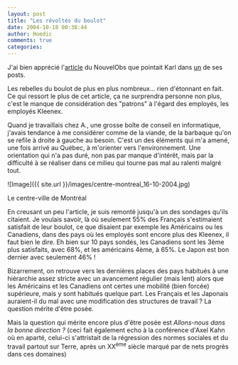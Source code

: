 ```yaml
---
layout: post
title: "Les révoltés du boulot"
date: 2004-10-18 00:38:44
author: Hoedic
comments: true
categories: 
---
```



J'ai bien apprécié l'[article](http://www.nouvelobs.com/articles/p2081/a249807.html) du NouvelObs que pointait Karl dans [un](http://www.la-grange.net/2004/10/12.html#boulot) de ses posts.

Les rebelles du boulot de plus en plus nombreux... rien d'étonnant en fait. Ce qui ressort le plus de cet article, ça ne surprendra personne non plus, c'est le manque de considération des "patrons" à l'égard des employés, les employés Kleenex. 

Quand je travaillais chez A., une grosse boîte de conseil en informatique, j'avais tendance à me considérer comme de la viande, de la barbaque qu'on se refile à droite à gauche au besoin. C'est un des éléments qui m'a amené, une fois arrivé au Québec, à m'orienter vers l'environnement. Une orientation qui n'a pas duré, non pas par manque d'intérêt, mais par la difficulté à se réaliser dans ce milieu qui tourne pas mal au ralenti malgré tout.

![Image]({{ site.url }}/images/centre-montreal_16-10-2004.jpg)
<div class="photoattrib">Le centre-ville de Montréal</div>



En creusant un peu l'article, je suis remonté jusqu'à un des sondages qu'ils citaient. Je voulais savoir, là où seulement 55% des Français s'estimaient satisfait de leur boulot, ce que disaient par exemple les Américains ou les Canadiens, dans des pays où les employés sont encore plus des Kleenex, il faut bien le dire. Eh bien sur 10 pays sondés, les Canadiens sont les 3ème plus satisfaits, avec 68%, et les américains 4ème, à 65%. Le Japon est bon dernier avec seulement 46% !

Bizarrement, on retrouve vers les dernières places des pays habitués à une hiérarchie assez stricte avec un avancement régulier (mais lent) alors que les Américains et les Canadiens ont certes une mobilité (bien forcée) supérieure, mais y sont habitués quelque part. Les Français et les Japonais auraient-il du mal avec une modification des structures de travail ? La question mérite d'être posée.

Mais la question qui mérite encore plus d'être posée est *Allons-nous dans la bonne direction ?* (ceci fait également echo à la conférence d'Axel Kahn où en aparté, celui-ci s'attristait de la régression des normes sociales et du travail partout sur Terre, après un XX<sup>ème</sup> siècle marqué par de nets progrès dans ces domaines)